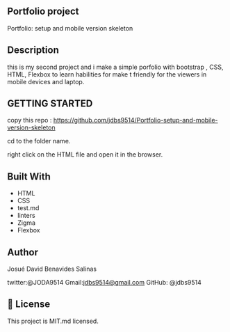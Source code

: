 ## Portfolio project

Portfolio: setup and mobile version skeleton

## Description

this is my second project and i make a simple porfolio with bootstrap , CSS, HTML, Flexbox to learn habilities for make t friendly  for the viewers in mobile devices and laptop.



## GETTING STARTED

copy this repo : https://github.com/jdbs9514/Portfolio-setup-and-mobile-version-skeleton

cd to the folder name.

right click on the HTML file and open it in the browser.

## Built With

- HTML
- CSS
- test.md
- linters 
- Zigma
- Flexbox

## Author

Josué David Benavides Salinas

twitter:@JODA9514
Gmail:jdbs9514@gmail.com
GitHub: @jdbs9514

## 📝 License

This project is MIT.md licensed.